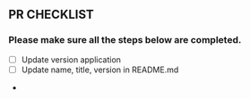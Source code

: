 ## PR CHECKLIST
### Please make sure all the steps below are completed.
- [ ] Update version application
- [ ] Update name, title, version in README.md
- 